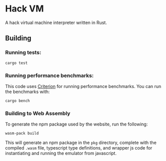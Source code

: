 # Hack VM

A hack virtual machine interpreter written in Rust.

## Building

### Running tests:

```
cargo test
```

### Running performance benchmarks:

This code uses [Criterion](https://github.com/bheisler/criterion.rs) for running performance benchmarks. You can run the benchmarks with:

```
cargo bench
```

### Building to Web Assembly

To generate the npm package used by the website, run the following:

```
wasm-pack build
```

This will generate an npm package in the `pkg` directory, complete with the
compiled `.wasm` file, typescript type definitions, and wrapper js code for
instantiating and running the emulator from javascript.
